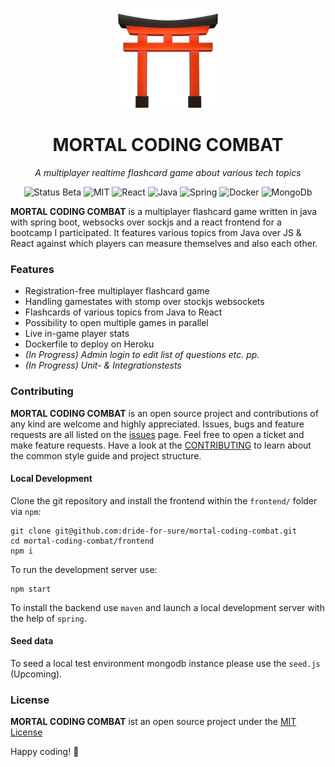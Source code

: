 
<p align=center>
  <img src="logo.png"/>
</p>

<h1 align=center>
MORTAL CODING COMBAT
</h1>

<p align=center><i>A multiplayer realtime flashcard game about various tech topics</i></p>

<p align=center>
  <img alt="Status Beta" src="https://img.shields.io/badge/Status-Beta-green.svg?style=flat"/>  <img alt="MIT" src="https://img.shields.io/badge/License-MIT-yellow.svg"/>  <img alt="React" src="https://img.shields.io/badge/-React-blue?logo=react&style=flat"/>  <img alt="Java" src="https://img.shields.io/badge/-Java-brown?logo=java&style=flat"/>  <img alt="Spring" src="https://img.shields.io/badge/-Spring-lightgrey?logo=spring&style=flat"/>  <img alt="Docker" src="https://img.shields.io/badge/-Docker-grey?logo=docker&style=flat"/>  <img alt="MongoDb" src="https://img.shields.io/badge/-MongoDb-yellow?logo=mongodb&style=flat"/>
</p>

**MORTAL CODING COMBAT** is a multiplayer flashcard game written in java with spring boot, websocks over sockjs and a react frontend for a bootcamp I participated. It features various topics from Java over JS & React against which players can measure themselves and also each other.

### Features
- Registration-free multiplayer flashcard game 
- Handling gamestates with stomp over stockjs websockets
- Flashcards of various topics from Java to React
- Possibility to open multiple games in parallel
- Live in-game player stats
- Dockerfile to deploy on Heroku
- *(In Progress) Admin login to edit list of questions etc. pp.*
- *(In Progress) Unit- & Integrationstests*

### Contributing

**MORTAL CODING COMBAT** is an open source project and contributions of any kind are welcome and highly appreciated. Issues, bugs and feature requests are all listed on the [issues](/issues) page. Feel free to open a ticket and make feature requests. Have a look at the [CONTRIBUTING](CONTRIBUTING.md) to learn about the common style guide and project structure.

#### Local Development

Clone the git repository and install the frontend within the `frontend/` folder via `npm`:

```
git clone git@github.com:dride-for-sure/mortal-coding-combat.git
cd mortal-coding-combat/frontend
npm i
```

To run the development server use:

```
npm start
```

To install the backend use `maven` and launch a local development server with the help of `spring`.

#### Seed data

To seed a local test environment mongodb instance please use the `seed.js` (Upcoming).

### License

**MORTAL CODING COMBAT** ist an open source project under the [MIT License](LICENSE.md)

Happy coding! :metal:

